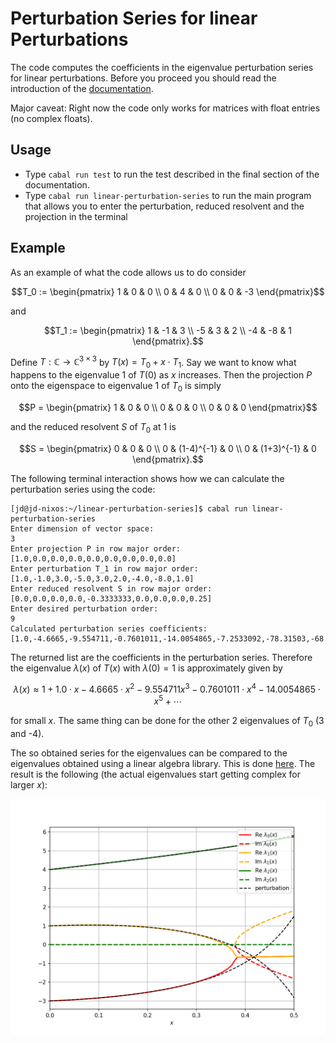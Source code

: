# Perturbation Series for linear Perturbations

The code computes the coefficients in the eigenvalue perturbation series for linear perturbations.
Before you proceed you should read the introduction of the [documentation](doc/doc.pdf).

Major caveat: Right now the code only works for matrices with float entries (no complex floats).

## Usage

- Type ```cabal run test``` to run the test described in the final section of the documentation.
- Type ```cabal run linear-perturbation-series``` to run the main program that allows you to enter the perturbation, reduced resolvent and the projection in the terminal

## Example

As an example of what the code allows us to do consider
```math
T_0 := 
\begin{pmatrix}
1 & 0 & 0 \\
0 & 4 & 0 \\
0 & 0 & -3
\end{pmatrix}
```
and
```math
T_1 :=
\begin{pmatrix}
1 & -1 & 3 \\
-5 & 3 & 2 \\
-4 & -8 & 1
\end{pmatrix}.
```
Define $` T: \mathbb{C} \to \mathbb{C}^{3 \times 3} `$ by $T(x) = T_0 + x \cdot T_1$.
Say we want to know what happens to the eigenvalue 1 of $T(0)$ as $x$ increases.
Then the projection $P$ onto the eigenspace to eigenvalue 1 of $T_0$ is simply
```math
P = 
\begin{pmatrix}
1 & 0 & 0 \\
0 & 0 & 0 \\
0 & 0 & 0
\end{pmatrix}
```
and the reduced resolvent $S$ of $T_0$ at 1 is 
```math
S = 
\begin{pmatrix}
0 & 0 & 0 \\
0 & (1-4)^{-1} & 0 \\
0 & (1+3)^{-1} & 0
\end{pmatrix}.
```
The following terminal interaction shows how we can calculate the perturbation series 
using the code:
```console
[jd@jd-nixos:~/linear-perturbation-series]$ cabal run linear-perturbation-series
Enter dimension of vector space:
3
Enter projection P in row major order:
[1.0,0.0,0.0,0.0,0.0,0.0,0.0,0.0,0.0]
Enter perturbation T_1 in row major order:
[1.0,-1.0,3.0,-5.0,3.0,2.0,-4.0,-8.0,1.0]
Enter reduced resolvent S in row major order:
[0.0,0.0,0.0,0.0,-0.3333333,0.0,0.0,0.0,0.25]
Enter desired perturbation order:
9
Calculated perturbation series coefficients:
[1.0,-4.6665,-9.554711,-0.7601011,-14.0054865,-7.2533092,-78.31503,-68.54976,-252.03307]
```
The returned list are the coefficients in the perturbation series.
Therefore the eigenvalue $\lambda(x)$ of $T(x)$ with $\lambda(0)=1$ is approximately given by
```math
\lambda (x) \approx 1 + 1.0 \cdot x - 4.6665 \cdot x^2 -9.554711 x^3 -0.7601011 \cdot x^4
-14.0054865 \cdot x^5 + \cdots 
```
for small $x$.
The same thing can be done for the other 2 eigenvalues of $T_0$ (3 and -4).

The so obtained series for the eigenvalues can be compared to the eigenvalues obtained
using a linear algebra library.
This is done [here](visualisation/visualisation.py).
The result is the following (the actual eigenvalues start getting complex for larger $x$):

<img src="visualisation/evals.png" alt="drawing" width="800"/>

